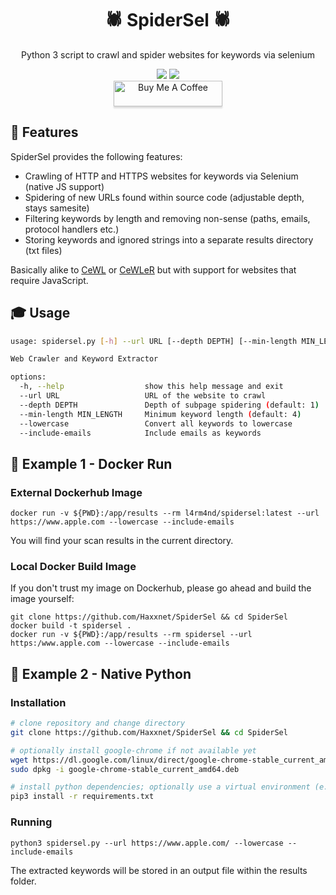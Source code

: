 <div align="center" width="100%">
    <h1>🕷️ SpiderSel 🕷️</h1>
    <p>Python 3 script to crawl and spider websites for keywords via selenium</p><p>
    <a target="_blank" href="https://github.com/l4rm4nd"><img src="https://img.shields.io/badge/maintainer-LRVT-orange" /></a>
    <a target="_blank" href="https://hub.docker.com/repository/docker/l4rm4nd/spidersel/general"><img src="https://badgen.net/badge/icon/l4rm4nd%2Fspidersel:latest?icon=docker&label" /></a><br>
    <!--<a target="_blank" href="#"><img src="https://ForTheBadge.com/images/badges/makes-people-smile.svg" /></a><br>-->
    <a href="https://www.buymeacoffee.com/LRVT" target="_blank"><img src="https://www.buymeacoffee.com/assets/img/custom_images/orange_img.png" alt="Buy Me A Coffee" style="height: 41px !important;width: 174px !important;box-shadow: 0px 3px 2px 0px rgba(190, 190, 190, 0.5) !important;-webkit-box-shadow: 0px 3px 2px 0px rgba(190, 190, 190, 0.5) !important;" ></a>
</div>

## 💎 Features

SpiderSel provides the following features:

- Crawling of HTTP and HTTPS websites for keywords via Selenium (native JS support)
- Spidering of new URLs found within source code (adjustable depth, stays samesite)
- Filtering keywords by length and removing non-sense (paths, emails, protocol handlers etc.)
- Storing keywords and ignored strings into a separate results directory (txt files)

Basically alike to [CeWL](https://github.com/digininja/CeWL) or [CeWLeR](https://github.com/roys/cewler) but with support for websites that require JavaScript.

## 🎓 Usage

````bash
usage: spidersel.py [-h] --url URL [--depth DEPTH] [--min-length MIN_LENGTH]

Web Crawler and Keyword Extractor

options:
  -h, --help                  show this help message and exit
  --url URL                   URL of the website to crawl
  --depth DEPTH               Depth of subpage spidering (default: 1)
  --min-length MIN_LENGTH     Minimum keyword length (default: 4)
  --lowercase                 Convert all keywords to lowercase
  --include-emails            Include emails as keywords
````

## 🐳 Example 1 - Docker Run

### External Dockerhub Image

````
docker run -v ${PWD}:/app/results --rm l4rm4nd/spidersel:latest --url https://www.apple.com --lowercase --include-emails
````

You will find your scan results in the current directory.

### Local Docker Build Image

If you don't trust my image on Dockerhub, please go ahead and build the image yourself:

````
git clone https://github.com/Haxxnet/SpiderSel && cd SpiderSel
docker build -t spidersel .
docker run -v ${PWD}:/app/results --rm spidersel --url https:/www.apple.com --lowercase --include-emails
````

## 🐍 Example 2 - Native Python

### Installation

````bash
# clone repository and change directory
git clone https://github.com/Haxxnet/SpiderSel && cd SpiderSel

# optionally install google-chrome if not available yet
wget https://dl.google.com/linux/direct/google-chrome-stable_current_amd64.deb
sudo dpkg -i google-chrome-stable_current_amd64.deb

# install python dependencies; optionally use a virtual environment (e.g. virtualenv, pipenv, etc.)
pip3 install -r requirements.txt
````

### Running

````
python3 spidersel.py --url https://www.apple.com/ --lowercase --include-emails
````

The extracted keywords will be stored in an output file within the results folder.
